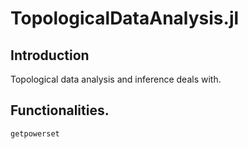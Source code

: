 # TopologicalDataAnalysis.jl

## Introduction

Topological data analysis and inference deals with.

## Functionalities.

```@docs
getpowerset
```
